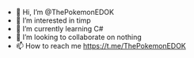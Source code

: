 - 👋 Hi, I’m @ThePokemonEDOK
- 👀 I’m interested in timp
- 🌱 I’m currently learning C#
- 💞️ I’m looking to collaborate on nothing
- 📫 How to reach me https://t.me/ThePokemonEDOK

<!---
ThePokemonEDOK/ThePokemonEDOK is a ✨ special ✨ repository because its `README.md` (this file) appears on your GitHub profile.
You can click the Preview link to take a look at your changes.
--->
